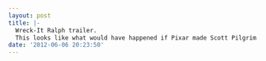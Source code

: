 ```yaml
---
layout: post
title: |-
  Wreck-It Ralph trailer.
  This looks like what would have happened if Pixar made Scott Pilgrim. Totally awesome.
date: '2012-06-06 20:23:50'
---
```



